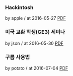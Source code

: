 ### Hackintosh

by apple / at 2016-05-27
[PDF](https://s3.ap-northeast-2.amazonaws.com/sparcs.home/seminars/apple-20160527-0.pdf)

### 미국 교환 학생(GE3) 세미나

by json / at 2016-05-30
[PDF](https://s3.ap-northeast-2.amazonaws.com/sparcs.home/seminars/json-20160530-1.pdf)

### 구름 사용법

by potato / at 2016-07-04
[PDF](https://s3.ap-northeast-2.amazonaws.com/sparcs.home/seminars/potato-20160705_1-0.pdf)
